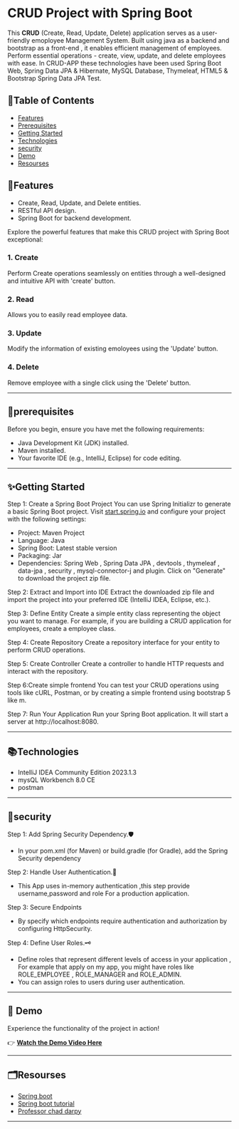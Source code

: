 # CRUD Project with Spring Boot

This **CRUD** (Create, Read, Update, Delete) application serves as a user-friendly emoployee Management System. Built using java as a backend and bootstrap as a front-end , it enables efficient management of employees. Perform essential operations - create, view, update, and delete employees with ease.
In CRUD-APP these technologies have been used Spring Boot Web, Spring Data JPA & Hibernate, MySQL Database, Thymeleaf, HTML5 & Bootstrap Spring Data JPA Test.

## 📝Table of Contents
- [Features](#features)
- [Prerequisites](#prerequisites)
- [Getting Started](#getting-started)
- [Technologies](#Technologies)
- [security](#security)
- [Demo](#Demo)
- [Resourses](#Resourses)
## 🚀Features

- Create, Read, Update, and Delete entities.
- RESTful API design.
- Spring Boot for backend development.

Explore the powerful features that make this CRUD project with Spring Boot exceptional:

### 1. **Create**

Perform Create operations seamlessly on entities through a well-designed and intuitive API with 'create' button.

### 2. **Read**

Allows you to easily read employee data.

### 3. **Update**

Modify the information of existing emoloyees using the 'Update' button.

### 4. **Delete**

Remove employee with a single click using the 'Delete' button.

---
## 📖prerequisites
Before you begin, ensure you have met the following requirements:

- Java Development Kit (JDK) installed.
- Maven installed.
- Your favorite IDE (e.g., IntelliJ, Eclipse) for code editing.

---
## ✨Getting Started

Step 1: Create a Spring Boot Project
You can use Spring Initializr to generate a basic Spring Boot project. Visit [start.spring.io](https://start.spring.io/;) and configure your project with the following settings:

* Project: Maven Project
* Language: Java
* Spring Boot: Latest stable version
* Packaging: Jar
* Dependencies: Spring Web , Spring Data JPA , devtools , thymeleaf , data-jpa , security , mysql-connector-j and plugin.
Click on "Generate" to download the project zip file.

Step 2: Extract and Import into IDE
Extract the downloaded zip file and import the project into your preferred IDE (IntelliJ IDEA, Eclipse, etc.).

Step 3: Define Entity
Create a simple entity class representing the object you want to manage. For example, if you are building a CRUD application for employees, create a employee class.

Step 4: Create Repository
Create a repository interface for your entity to perform CRUD operations.

Step 5: Create Controller
Create a controller to handle HTTP requests and interact with the repository.

Step 6:Create simple frontend 
You can test your CRUD operations using tools like cURL, Postman, or by creating a simple frontend using bootstrap 5 like m.

Step 7: Run Your Application
Run your Spring Boot application. It will start a server at http://localhost:8080.

---
## 📚Technologies

* IntelliJ IDEA Community Edition 2023.1.3
* mysQL Workbench 8.0 CE
* postman
---
## 🔑security

Step 1: Add Spring Security Dependency.🛡️
* In your pom.xml (for Maven) or build.gradle (for Gradle), add the Spring Security dependency

Step 2: Handle User Authentication.🔐
* This App uses in-memory authentication ,this step provide username,password and role For a production application.

Step 3: Secure Endpoints
* By specify which endpoints require authentication and authorization by configuring HttpSecurity.

Step 4: Define User Roles.🗝️
* Define roles that represent different levels of access in your application , For example that apply on my app, you might have roles like ROLE_EMPLOYEE , ROLE_MANAGER and ROLE_ADMIN.
* You can assign roles to users during user authentication.

---
## 🎥 Demo

Experience the functionality of the project in action! 

👉 [**Watch the Demo Video Here**](https://drive.google.com/drive/folders/1cQkyXQUHpSO7XV-EUS8uM8-wmAYQZUMe)


---
## 🗂️Resourses
* [Spring boot](https://spring.io/why-spring)
* [Spring boot tutorial](https://spring.io/guides/gs/spring-boot)
* [Professor chad darpy](https://luv2code.com/)

---
